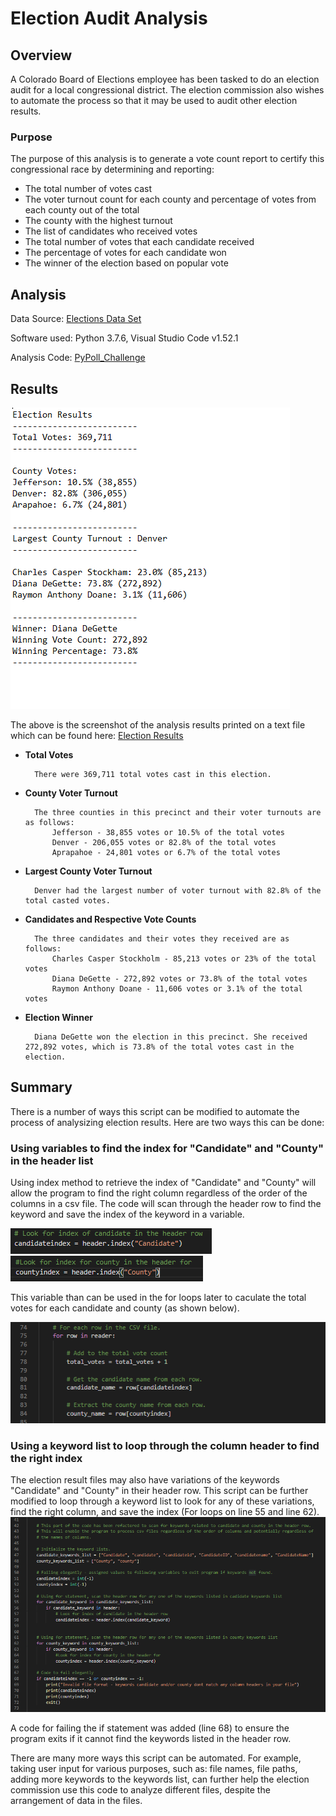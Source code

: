 # Election Audit Analysis

## Overview 
A Colorado Board of Elections employee has been tasked to do an election audit for a local congressional district. The election commission also wishes to automate the process so that it may be used to audit other election results. 

### Purpose 
The purpose of this analysis is to generate a vote count report to certify this congressional race by determining and reporting:

* The total number of votes cast
* The voter turnout count for each county and percentage of votes from each county out of the total 
* The county with the highest turnout
* The list of candidates who received votes
* The total number of votes that each candidate received
* The percentage of votes for each candidate won
* The winner of the election based on popular vote

## Analysis 

Data Source: [Elections Data Set](Resources/election_results.csv)

Software used: Python 3.7.6, Visual Studio Code v1.52.1

Analysis Code: [PyPoll_Challenge](PyPoll_Challenge.py)

## Results

![Election Results As Printed on the Text File](Images/TextFileOutput.PNG)

The above is the screenshot of the analysis results printed on a text file which can be found here: [Election Results](Analysis/election_results.txt)


* **Total Votes**
        
        There were 369,711 total votes cast in this election.

* **County Voter Turnout**

        The three counties in this precinct and their voter turnouts are as follows:
            Jefferson - 38,855 votes or 10.5% of the total votes
            Denver - 206,055 votes or 82.8% of the total votes
            Aprapahoe - 24,801 votes or 6.7% of the total votes

* **Largest County Voter Turnout**

        Denver had the largest number of voter turnout with 82.8% of the total casted votes. 

* **Candidates and Respective Vote Counts**

        The three candidates and their votes they received are as follows:
            Charles Casper Stockholm - 85,213 votes or 23% of the total votes
            Diana DeGette - 272,892 votes or 73.8% of the total votes 
            Raymon Anthony Doane - 11,606 votes or 3.1% of the total votes


* **Election Winner**

        Diana DeGette won the election in this precinct. She received 272,892 votes, which is 73.8% of the total votes cast in the election. 

## Summary

[//]: # "In a summary statement, provide a business proposal to the election commission on how this script can be used—with some 
modifications—for any election. Give at least two examples of how this script can be modified to be used for other elections
There is a statement to the election commission on how this script can be used for any election with two examples given."

There is a number of ways this script can be modified to automate the process of analysizing election results. Here are two ways this can be done:

### Using variables to find the index for "Candidate" and "County" in the header list
Using index method to retrieve the index of "Candidate" and "County" will allow the program to find the right column regardless of the order of the columns in a csv file. The code will scan through the header row to find the keyword and save the index of the keyword in a variable.

![Refactored Candidate Index](Images/RefactoredCandidateIndex.PNG)
![Refactored County Index](Images/RefactoredCountyIndex.PNG)

This variable than can be used in the for loops later to caculate the total votes for each candidate and county (as shown below).

![Refactored For Loop](Images/RefactoredForLoop.PNG)



### Using a keyword list to loop through the column header to find the right index
The election result files may also have variations of the keywords "Candidate" and "County" in their header row. This script can be further modified to loop through a keyword list to look for any of these variations, find the right column, and save the index (For loops on line 55 and line 62).
![Refactored Code](Images/RefactoredCode.PNG)

A code for failing the if statement was added (line 68) to ensure the program exits if it cannot find the keywords listed in the header row. 

There are many more ways this script can be automated. For example, taking user input for various purposes, such as: file names, file paths, adding more keywords to the keywords list, can further help the election commission use this code to analyze different files, despite the arrangement of data in the files.  
